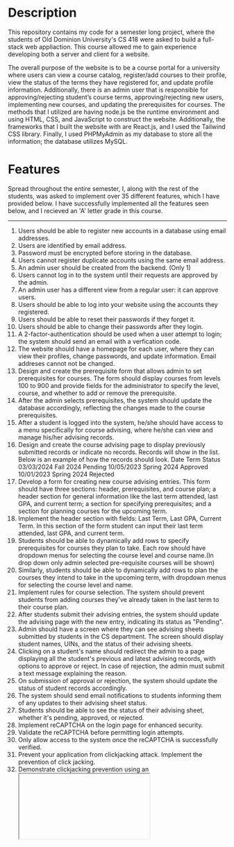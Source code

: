 # Description

This repository contains my code for a semester long project, where the students of Old Dominion University's
CS 418 were asked to build a full-stack web appliaction.  This course allowed me to gain experience
developing both a server and client for a website.

The overall purpose of the website is to be a course portal for a university where users can view
a course catalog, register/add courses to their profile, view the status of the terms they have
registered for, and update profile information. Additionally, there is an admin user that is
responsible for approving/rejecting student’s course terms, approving/rejecting new users,
implementing new courses, and updating the prerequisites for courses. The methods that I
utilized are having node.js be the runtime environment and using HTML, CSS, and JavaScript to
construct the website. Additionally, the frameworks that I built the website with are React.js,
and I used the Tailwind CSS library. Finally, I used PHPMyAdmin as my database to
store all the information; the database utilizes MySQL.

# Features

Spread throughout the entire semester, I, along with the rest of the students, was asked 
to implement over 35 different features, which I have provided below. I have successfully 
implemented all the features seen below, and I recieved an 'A' letter grade in this course.
______________________________________________________________________________________________
1. Users should be able to register new accounts in a database using email addresses.
1. Users are identified by email address.
1. Password must be encrypted before storing in the database.
1. Users cannot register duplicate accounts using the same email address.
1. An admin user should be created from the backend. (Only 1)
1. Users cannot log in to the system until their requests are approved by the admin.
1. An admin user has a different view from a regular user: it can approve users.
1. Users should be able to log into your website using the accounts they registered.
1. Users should be able to reset their passwords if they forget it.
1. Users should be able to change their passwords after they login.
1. A 2-factor-authentication should be used when a user attempt to login; the system should send an email
with a verfication code.
1. The website should have a homepage for each user, where they can view their profiles,
change passwords, and update information. Email addreses cannot not be changed.
1. Design and create the prerequisite form that allows admin to set prerequisites for courses. The
form should display courses from levels 100 to 900 and provide fields for the administrator to
specify the level, course, and whether to add or remove the prerequisite.
1. After the admin selects prerequisites, the system should update the database accordingly,
reflecting the changes made to the course prerequisites.
1. After a student is logged into the system, he/she should have access to a menu specifically for
course advising, where he/she can view and manage his/her advising records.
1. Design and create the course advising page to display previously submitted records or indicate
no records. Records will show in the list.  Below is an example of how the records should look.
Date             Term           Status
03/03/2024       Fall 2024      Pending
10/05/2023       Spring 2024    Approved
10/01/2023       Spring 2024    Rejected
1. Develop a form for creating new course advising entries. This form should have three sections:
header, prerequisites, and course plan; a header section for general information like the last
term attended, last GPA, and current term; a section for specifying prerequisites; and a section
for planning courses for the upcoming term.
1. Implement the header section with fields: Last Term, Last GPA, Current Term.
In this section of the form student can input their last term attended, last GPA, and current term.
1. Students should be able to dynamically add rows to specify prerequisites for courses they plan to
take. Each row should have dropdown menus for selecting the course level and course name.(In
drop down only admin selected pre-requisite courses will be shown)
1. Similarly, students should be able to dynamically add rows to plan the courses they intend to
take in the upcoming term, with dropdown menus for selecting the course level and name.
1. Implement rules for course selection. The system should prevent students from adding courses
they've already taken in the last term to their course plan.
1. After students submit their advising entries, the system should update the advising page with
the new entry, indicating its status as "Pending".
1. Admin should have a screen where they can see advising sheets submitted by students in the CS
department. The screen should display student names, UINs, and the status of their advising
sheets.
1. Clicking on a student's name should redirect the admin to a page displaying all the student's
previous and latest advising records, with options to approve or reject. In case of rejection, the
admin must submit a text message explaining the reason.
1. On submission of approval or rejection, the system should update the status of student records
accordingly.
1. The system should send email notifications to students informing them of any updates to their
advising sheet status.
1. Students should be able to see the status of their advising sheet, whether it's pending,
approved, or rejected.
1. Implement reCAPTCHA on the login page for enhanced security.
1. Validate the reCAPTCHA before permitting login attempts.
1. Only allow access to the system once the reCAPTCHA is successfully verified.
1. Prevent your application from clickjacking attack. Implement the prevention of click jacking.
1. Demonstrate clickjacking prevention using an <iframe> in the .html form
1. Add a favicon to the website.
1. Add a password validation, A password with uppercase and lowercase, number and special.
Implement regex for all password fields in application.
1. Develop and execute test cases for the backend application, focusing on one form.
1. A browser compatible design, layout should be browser compatible and window size
compatible design.
